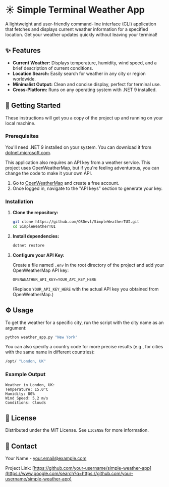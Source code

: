 # ☀️ Simple Terminal Weather App

A lightweight and user-friendly command-line interface (CLI) application that fetches and displays current weather information for a specified location. Get your weather updates quickly without leaving your terminal\!

## ✨ Features

  * **Current Weather:** Displays temperature, humidity, wind speed, and a brief description of current conditions.
  * **Location Search:** Easily search for weather in any city or region worldwide.
  * **Minimalist Output:** Clean and concise display, perfect for terminal use.
  * **Cross-Platform:** Runs on any operating system with .NET 9 installed.

## 🚀 Getting Started

These instructions will get you a copy of the project up and running on your local machine.

### Prerequisites

You'll need .NET 9 installed on your system. You can download it from [dotnet.microsoft.com](https://dotnet.microsoft.com/en-us/download/dotnet/9.0).

This application also requires an API key from a weather service. This project uses OpenWeatherMap, but if you're feeling adventurous, you can change the code to make it your own API.

1.  Go to [OpenWeatherMap](https://openweathermap.org/) and create a free account.
2.  Once logged in, navigate to the "API keys" section to generate your key.

### Installation

1.  **Clone the repository:**

    ```bash
    git clone https://github.com/QSDevl/SimpleWeatherTUI.git
    cd SimpleWeatherTUI
    ```

2.  **Install dependencies:**

    ```bash
    dotnet restore
    ```

3.  **Configure your API Key:**

    Create a file named `.env` in the root directory of the project and add your OpenWeatherMap API key:

    ```
    OPENWEATHER_API_KEY=YOUR_API_KEY_HERE
    ```

    (Replace `YOUR_API_KEY_HERE` with the actual API key you obtained from OpenWeatherMap.)

## ⚙️ Usage

To get the weather for a specific city, run the script with the city name as an argument:

```bash
python weather_app.py "New York"
```

You can also specify a country code for more precise results (e.g., for cities with the same name in different countries):

```bash
/opt/ "London, UK"
```

### Example Output

```
Weather in London, UK:
Temperature: 15.0°C
Humidity: 80%
Wind Speed: 5.2 m/s
Conditions: Clouds
```

## 📄 License

Distributed under the MIT License. See `LICENSE` for more information.

## 📧 Contact

Your Name - your.email@example.com

Project Link: [https://github.com/your-username/simple-weather-app](https://www.google.com/search?q=https://github.com/your-username/simple-weather-app)